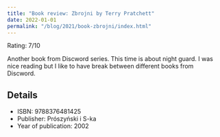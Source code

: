 ```yaml
---
title: "Book review: Zbrojni by Terry Pratchett"
date: 2022-01-01
permalink: "/blog/2021/book-zbrojni/index.html"
---
```


Rating: 7/10

Another book from Discword series. This time is about night guard. I was nice reading but I like to have break between different books from Discword.

## Details

- ISBN: 9788376481425
- Publisher: Prószyński i S-ka
- Year of publication: 2002
